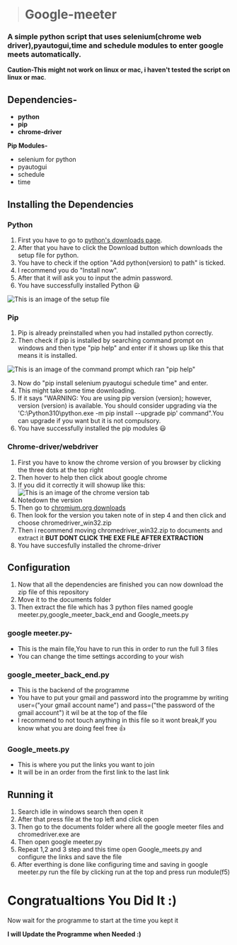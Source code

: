 > # **Google-meeter**
### A simple python script that uses selenium(chrome web driver),pyautogui,time and schedule modules to enter google meets automatically.

**Caution-This might not work on linux or mac, i haven't tested the script on linux or mac**.

## Dependencies- <br />
- **python** <br />
- **pip** <br />
- **chrome-driver**

**Pip Modules-** <br />
- selenium for python <br />
- pyautogui <br />
- schedule <br />
- time <br />

## Installing the Dependencies

### **Python**
1. First you have to go to [python's downloads page](https://www.python.org/downloads/).
2. After that you have to click the Download button which downloads the setup file for python.
3. You have to check if the option "Add python(version) to path" is ticked.
4. I recommend you do "Install now".
5. After that it will ask you to input the admin password.
6. You have successfully installed Python 😃

![This is an image of the setup file](https://docs.python.org/3/_images/win_installer.png)

### **Pip**
1. Pip is already preinstalled when you had installed python correctly.
2. Then check if pip is installed by searching command prompt on windows and then type "pip help" and enter if it shows up like this that means it is installed.

![This is an image of the command prompt which ran "pip help"](https://phoenixnap.com/kb/wp-content/uploads/2021/06/pip-help-command.png)

3. Now do "pip install selenium pyautogui schedule time" and enter.
4. This might take some time downloading.
5. If it says "WARNING: You are using pip version (version); however, version (version) is available.
You should consider upgrading via the 'C:\Python310\python.exe -m pip install --upgrade pip' command".You can upgrade if you want but it is not compulsory.
6. You have successfully installed the pip modules 😃

### **Chrome-driver/webdriver**
1. First you have to know the chrome version of you browser by clicking the three dots at the top right
2. Then hover to help then click about google chrome
3. If you did it correctly it will showup like this:
![This is an image of the chrome version tab](https://help.zenplanner.com/hc/article_attachments/360035466734/_a060ae9af573af5904eddb579d47c870__Image_2019-05-22_at_8.03.00_AM.png)
4. Notedown the version
5. Then go to [chromium.org downloads](https://chromedriver.chromium.org/downloads)
6. Then look for the version you taken note of in step 4 and then click and choose chromedriver_win32.zip
7. Then i recommend moving chromedriver_win32.zip to documents and extract it **BUT DONT CLICK THE EXE FILE AFTER EXTRACTION**
8. You have succesfully installed the chrome-driver

## Configuration
1. Now that all the dependencies are finished you can now download the zip file of this repository
2. Move it to the documents folder
3. Then extract the file which has 3 python files named google meeter.py,google_meeter_back_end and Google_meets.py

### google meeter.py-
- This is the main file,You have to run this in order to run the full 3 files
- You can change the time settings according to your wish

### google_meeter_back_end.py
- This is the backend of the programme
- You have to put your gmail and password into the programme by writing user=("your gmail account name") and pass=("the password of the gmail account") it wil be at the top of the file
- I recommend to not touch anything in this file so it wont break,If you know what you are doing feel free 👍

### Google_meets.py
- This is where you put the links you want to join
- It will be in an order from the first link to the last link

## Running it
1. Search idle in windows search then open it
2. After that press file at the top left and click open
3. Then go to the documents folder where all the google meeter files and chromedriver.exe are
4. Then open google meeter.py
5. Repeat 1,2 and 3 step and this time open Google_meets.py and configure the links and save the file
6. After everthing is done like configuring time and saving in google meeter.py run the file by clicking run at the top and press run module(f5)

# Congratualtions You Did It :)
Now wait for the programme to start at the time you kept it 

**I will Update the Programme when Needed :)**
